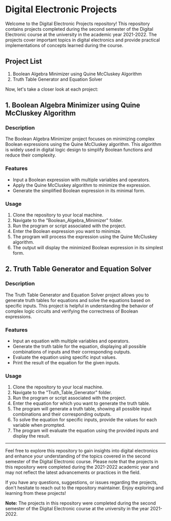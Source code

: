 # Digital Electronic Projects

Welcome to the Digital Electronic Projects repository! This repository contains projects completed during the second semester of the Digital Electronic course at the university in the academic year 2021-2022. The projects cover important topics in digital electronics and provide practical implementations of concepts learned during the course.

## Project List

1. Boolean Algebra Minimizer using Quine McCluskey Algorithm
2. Truth Table Generator and Equation Solver

Now, let's take a closer look at each project:

## 1. Boolean Algebra Minimizer using Quine McCluskey Algorithm

### Description
The Boolean Algebra Minimizer project focuses on minimizing complex Boolean expressions using the Quine McCluskey algorithm. This algorithm is widely used in digital logic design to simplify Boolean functions and reduce their complexity.

### Features
- Input a Boolean expression with multiple variables and operators.
- Apply the Quine McCluskey algorithm to minimize the expression.
- Generate the simplified Boolean expression in its minimal form.

### Usage
1. Clone the repository to your local machine.
2. Navigate to the "Boolean_Algebra_Minimizer" folder.
3. Run the program or script associated with the project.
4. Enter the Boolean expression you want to minimize.
5. The program will process the expression using the Quine McCluskey algorithm.
6. The output will display the minimized Boolean expression in its simplest form.

## 2. Truth Table Generator and Equation Solver

### Description
The Truth Table Generator and Equation Solver project allows you to generate truth tables for equations and solve the equations based on specific inputs. This project is helpful in understanding the behavior of complex logic circuits and verifying the correctness of Boolean expressions.

### Features
- Input an equation with multiple variables and operators.
- Generate the truth table for the equation, displaying all possible combinations of inputs and their corresponding outputs.
- Evaluate the equation using specific input values.
- Print the result of the equation for the given inputs.

### Usage
1. Clone the repository to your local machine.
2. Navigate to the "Truth_Table_Generator" folder.
3. Run the program or script associated with the project.
4. Enter the equation for which you want to generate the truth table.
5. The program will generate a truth table, showing all possible input combinations and their corresponding outputs.
6. To solve the equation for specific inputs, provide the values for each variable when prompted.
7. The program will evaluate the equation using the provided inputs and display the result.

---

Feel free to explore this repository to gain insights into digital electronics and enhance your understanding of the topics covered in the second semester of the Digital Electronic course. Please note that the projects in this repository were completed during the 2021-2022 academic year and may not reflect the latest advancements or practices in the field.

If you have any questions, suggestions, or issues regarding the projects, don't hesitate to reach out to the repository maintainer. Enjoy exploring and learning from these projects!

**Note:** The projects in this repository were completed during the second semester of the Digital Electronic course at the university in the year 2021-2022.
